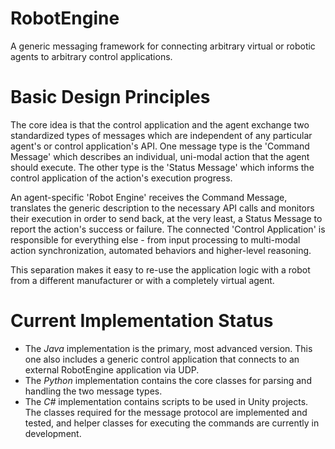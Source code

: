 # RobotEngine

A generic messaging framework for connecting arbitrary virtual or robotic agents to arbitrary control applications.


# Basic Design Principles

The core idea is that the control application and the agent exchange two standardized types of messages which are independent of any particular agent's or control application's API. One message type is the 'Command Message' which describes an individual, uni-modal action that the agent should execute. The other type is the 'Status Message' which informs the control application of the action's execution progress.

An agent-specific 'Robot Engine' receives the Command Message, translates the generic description to the necessary API calls and monitors their execution in order to send back, at the very least, a Status Message to report the action's success or failure. The connected 'Control Application' is responsible for everything else - from input processing to multi-modal action synchronization, automated behaviors and higher-level reasoning.

This separation makes it easy to re-use the application logic with a robot from a different manufacturer or with a completely virtual agent.


# Current Implementation Status

* The *Java* implementation is the primary, most advanced version. This one also includes a generic control application that connects to an external RobotEngine application via UDP.
* The *Python* implementation contains the core classes for parsing and handling the two message types.
* The *C#* implementation contains scripts to be used in Unity projects. The classes required for the message protocol are implemented and tested, and helper classes for executing the commands are currently in development. 
